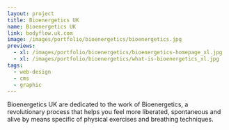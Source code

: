 ```yaml
---
layout: project
title: Bioenergetics UK
name: Bioenergetics UK
link: bodyflow.uk.com
image: /images/portfolio/bioenergetics/bioenergetics.jpg
previews:
  - xl: /images/portfolio/bioenergetics/bioenergetics-homepage_xl.jpg
  - xl: /images/portfolio/bioenergetics/what-is-bioenergetics_xl.jpg
tags:
  - web-design
  - cms
  - graphic
---
```


Bioenergetics UK are dedicated to the work of Bioenergetics, a revolutionary process that helps you feel more liberated, spontaneous and alive by means specific of physical exercises and breathing techniques.
